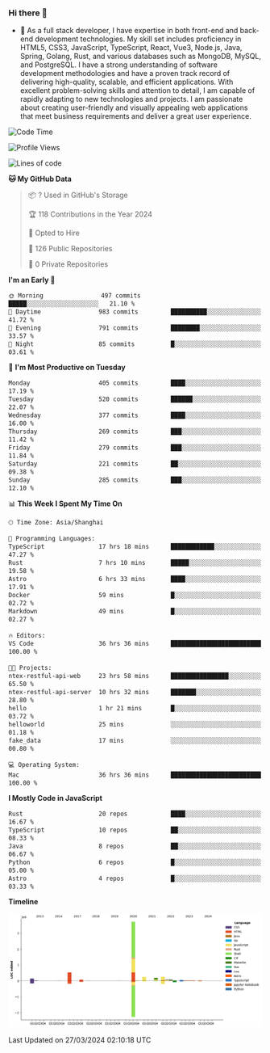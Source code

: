 ### Hi there 👋

- 🌱 As a full stack developer, I have expertise in both front-end and back-end development technologies. My skill set includes proficiency in HTML5, CSS3, JavaScript, TypeScript, React, Vue3, Node.js, Java, Spring, Golang, Rust, and various databases such as MongoDB, MySQL, and PostgreSQL. I have a strong understanding of software development methodologies and have a proven track record of delivering high-quality, scalable, and efficient applications. With excellent problem-solving skills and attention to detail, I am capable of rapidly adapting to new technologies and projects. I am passionate about creating user-friendly and visually appealing web applications that meet business requirements and deliver a great user experience.

<!--START_SECTION:waka-->
![Code Time](http://img.shields.io/badge/Code%20Time-1%2C299%20hrs%2058%20mins-blue)

![Profile Views](http://img.shields.io/badge/Profile%20Views-0-blue)

![Lines of code](https://img.shields.io/badge/From%20Hello%20World%20I%27ve%20Written-5.6%20million%20lines%20of%20code-blue)

**🐱 My GitHub Data** 

> 📦 ? Used in GitHub's Storage 
 > 
> 🏆 118 Contributions in the Year 2024
 > 
> 💼 Opted to Hire
 > 
> 📜 126 Public Repositories 
 > 
> 🔑 0 Private Repositories 
 > 
**I'm an Early 🐤** 

```text
🌞 Morning                497 commits         █████░░░░░░░░░░░░░░░░░░░░   21.10 % 
🌆 Daytime                983 commits         ██████████░░░░░░░░░░░░░░░   41.72 % 
🌃 Evening                791 commits         ████████░░░░░░░░░░░░░░░░░   33.57 % 
🌙 Night                  85 commits          █░░░░░░░░░░░░░░░░░░░░░░░░   03.61 % 
```
📅 **I'm Most Productive on Tuesday** 

```text
Monday                   405 commits         ████░░░░░░░░░░░░░░░░░░░░░   17.19 % 
Tuesday                  520 commits         ██████░░░░░░░░░░░░░░░░░░░   22.07 % 
Wednesday                377 commits         ████░░░░░░░░░░░░░░░░░░░░░   16.00 % 
Thursday                 269 commits         ███░░░░░░░░░░░░░░░░░░░░░░   11.42 % 
Friday                   279 commits         ███░░░░░░░░░░░░░░░░░░░░░░   11.84 % 
Saturday                 221 commits         ██░░░░░░░░░░░░░░░░░░░░░░░   09.38 % 
Sunday                   285 commits         ███░░░░░░░░░░░░░░░░░░░░░░   12.10 % 
```


📊 **This Week I Spent My Time On** 

```text
🕑︎ Time Zone: Asia/Shanghai

💬 Programming Languages: 
TypeScript               17 hrs 18 mins      ████████████░░░░░░░░░░░░░   47.27 % 
Rust                     7 hrs 10 mins       █████░░░░░░░░░░░░░░░░░░░░   19.58 % 
Astro                    6 hrs 33 mins       ████░░░░░░░░░░░░░░░░░░░░░   17.91 % 
Docker                   59 mins             █░░░░░░░░░░░░░░░░░░░░░░░░   02.72 % 
Markdown                 49 mins             █░░░░░░░░░░░░░░░░░░░░░░░░   02.27 % 

🔥 Editors: 
VS Code                  36 hrs 36 mins      █████████████████████████   100.00 % 

🐱‍💻 Projects: 
ntex-restful-api-web     23 hrs 58 mins      ████████████████░░░░░░░░░   65.50 % 
ntex-restful-api-server  10 hrs 32 mins      ███████░░░░░░░░░░░░░░░░░░   28.80 % 
hello                    1 hr 21 mins        █░░░░░░░░░░░░░░░░░░░░░░░░   03.72 % 
helloworld               25 mins             ░░░░░░░░░░░░░░░░░░░░░░░░░   01.18 % 
fake_data                17 mins             ░░░░░░░░░░░░░░░░░░░░░░░░░   00.80 % 

💻 Operating System: 
Mac                      36 hrs 36 mins      █████████████████████████   100.00 % 
```

**I Mostly Code in JavaScript** 

```text
Rust                     20 repos            ████░░░░░░░░░░░░░░░░░░░░░   16.67 % 
TypeScript               10 repos            ██░░░░░░░░░░░░░░░░░░░░░░░   08.33 % 
Java                     8 repos             ██░░░░░░░░░░░░░░░░░░░░░░░   06.67 % 
Python                   6 repos             █░░░░░░░░░░░░░░░░░░░░░░░░   05.00 % 
Astro                    4 repos             █░░░░░░░░░░░░░░░░░░░░░░░░   03.33 % 
```



**Timeline**

![Lines of Code chart](https://raw.githubusercontent.com/elton/elton/main/assets/bar_graph.png)


 Last Updated on 27/03/2024 02:10:18 UTC
<!--END_SECTION:waka-->

<!--
**elton/elton** is a ✨ _special_ ✨ repository because its `README.md` (this file) appears on your GitHub profile.

Here are some ideas to get you started:

- 🔭 I’m currently working on ...
- 🌱 I’m currently learning ...
- 👯 I’m looking to collaborate on ...
- 🤔 I’m looking for help with ...
- 💬 Ask me about ...
- 📫 How to reach me: ...
- 😄 Pronouns: ...
- ⚡ Fun fact: ...
-->
